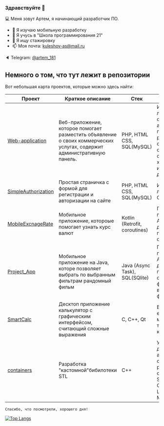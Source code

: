 ### Здравствуйте 👋
💻 Меня зовут Артем, я начинающий разработчик ПО.

- 🌱 Я изучаю мобильную разработку
- 🔭 Я учусь в "Школа программирования 21"
- 💼 Я ищу стажировку
- 📫 Моя почта: kuleshov-as@mail.ru

🔈 Telegram: [@artem_181](https://t.me/artem_181)

## Немного о том, что тут лежит в репозитории

Вот небольшая карта проектов, которые можно здесь найти:

Проект | Краткое описание | Стек | Комментарий
--------|-----------------|------|-------
[Web-application](https://github.com/levifeyd/Web-application) | Веб-приложение, которое помогает разместить объявление о своих коммерческих услугах, содержит административную панель. | PHP, HTML CSS, SQL(MySQL)| Использовался локальный сервер openserver, административная панель позволяет редактировать содержимое сайта с объявлением. Для хранения данных использовал базу данных MySQL.
[SimpleAuthorization](https://github.com/levifeyd/SimpleAuthorization) | Простая страничка с формой для регистрации и авторизации на сайте| PHP, HTML CSS, SQL(MySQL)| Использовался локальный сервер OpenServer.
[MobileExcnageRate](https://github.com/levifeyd/MobileExcnageRate) | Мобильное приложение, котороые помогает узнать курс валют | Kotlin (Retrofit, coroutines) | Прилоежние подключается к API "Приват Банк", делает запрос на получение данныз о курсе валют
[Project_App](https://github.com/levifeyd/Project_App) |Мобильное приложение на Java, которе позволяет выбрать по выбранным фильтрам рандомный фильм| Java (Async Task), SQL(SQlite) | Приложение подключается к API "Кинопоиск" и деалет запрос для получения данных о рандомном фильме по выбранным фильтрам.
[SmartCalc](https://github.com/levifeyd/Smart_calculator) | Десктоп приложение калькулятор с графическим интерфейсом, считающий сложные выражения| C, C++, Qt | В репозитории есть сборки для мака (macOS), а также исходный код
[containers](https://github.com/levifeyd/containers) | Разработка "кастомной"бибилотеки STL | С++ | Учебный проект для изуение алгоритмов и структур данных, реализация структур данных Stack(стэк), Queue(очередь), List, Map, Set, MultiSet,Vector.

`Спасибо, что посмотрели, хорошего дня!`


[![Top Langs](https://github-readme-stats.vercel.app/api/top-langs/?username=levifeyd)](https://github.com/anuraghazra/github-readme-stats)



<!--
**levifeyd/levifeyd** is a ✨ _special_ ✨ repository because its `README.md` (this file) appears on your GitHub profile.

Here are some ideas to get you started:

- 🔭 I’m currently working on ...
- 🌱 I’m currently learning ...
- 👯 I’m looking to collaborate on ...
- 🤔 I’m looking for help with ...
- 💬 Ask me about ...
- 📫 How to reach me: ...
- 😄 Pronouns: ...
- ⚡ Fun fact: ...
-->
